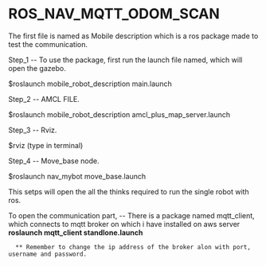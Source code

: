 # ROS_NAV_MQTT_ODOM_SCAN

The first file is named as Mobile description which is a ros package made to test the communication. 

  
Step_1 -- To use the package, first run the launch file named, which will open the gazebo.
  
 $roslaunch mobile_robot_description main.launch
              
Step_2 --  AMCL FILE.
  
  $roslaunch mobile_robot_description amcl_plus_map_server.launch 
  
Step_3 --  Rviz.
  
  $rviz  (type in terminal)
              
Step_4 --  Move_base node.
  
  $roslaunch nav_mybot move_base.launch
  
  
This setps will open the all the thinks required to run the single robot with ros. 


To open the communication part, 
  -- There is a package named mqtt_client, which connects to mqtt broker on which i have installed on aws server
   **roslaunch mqtt_client standlone.launch**
      
      ** Remember to change the ip address of the broker alon with port, username and password. 
  
  
